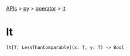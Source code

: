 [APIs](../../index.md) > [py](../index.md) > [operator](./index.md) > [lt]()

# lt

```
lt[T: LessThanComparable](x: T, y: T) -> Bool
```
